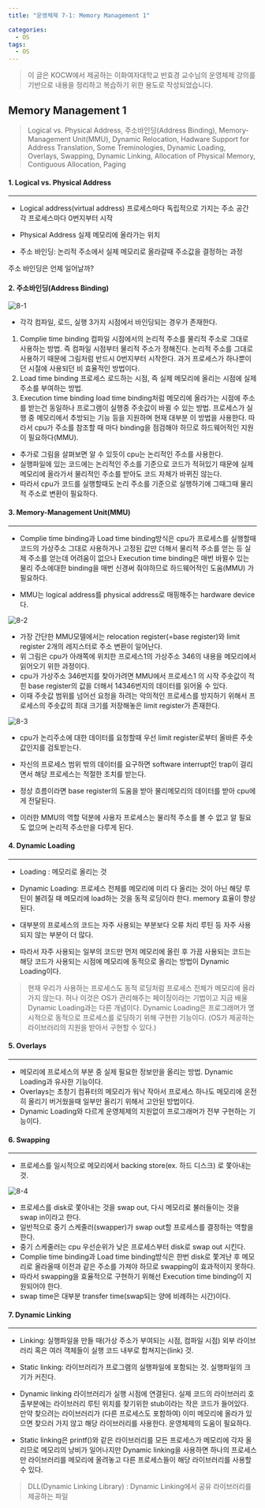 ```yaml
---
title: "운영체제 7-1: Memory Management 1"

categories:
  - OS
tags:
  - OS
---
```


> 이 글은 KOCW에서 제공하는 이화여자대학교 반효경 교수님의 운영체제 강의를 기반으로 내용을 정리하고 복습하기 위한 용도로 작성되었습니다.

## Memory Management 1

> Logical vs. Physical Address, 주소바인딩(Address Binding), Memory-Management Unit(MMU), Dynamic Relocation, Hadware Support for Address Translation, Some Treminologies, Dynamic Loading, Overlays, Swapping, Dynamic Linking, Allocation of Physical Memory, Contiguous Allocation, Paging

#### 1. Logical vs. Physical Address

---

- Logical address(virtual address)
  프로세스마다 독립적으로 가지는 주소 공간
  각 프로세스마다 0번지부터 시작
- Physical Address
  실제 메모리에 올라가는 위치

- 주소 바인딩: 논리적 주소에서 실제 메모리로 올라갈때 주소값을 결정하는 과정

주소 바인딩은 언제 일어날까?

#### 2. 주소바인딩(Address Binding)

![8-1](https://github.com/mjh851819/mjh851819.github.io/assets/70308520/68932a1e-42fc-4329-8fc1-7182b5f3ceb2)

- 각각 컴파일, 로드, 실행 3가지 시점에서 바인딩되는 경우가 존재한다.

1. Complie time binding
   컴파일 시점에서의 논리적 주소를 물리적 주소로 그대로 사용하는 방법.
   즉 컴파일 시점부터 물리적 주소가 정해진다.
   논리적 주소를 그대로 사용하기 때문에 그림처럼 반드시 0번지부터 시작한다.
   과거 프로세스가 하나뿐이던 시절에 사용되던 비 효율적인 방법이다.
2. Load time binding
   프로세스 로드하는 시점, 즉 실제 메모리에 올리는 시점에 실제 주소를 부여하는 방법.
3. Execution time binding
   load time binding처럼 메모리에 올라가는 시점에 주소를 받는건 동일하나 프로그램이 실행중 주솟값이 바뀔 수 있는 방법.
   프로세스가 실행 중 메모리에서 추방되는 기능 등을 지원하며 현재 대부분 이 방법을 사용한다.
   따라서 cpu가 주소를 참조할 때 마다 binding을 점검해야 하므로 하드웨어적인 지원이 필요하다(MMU).

- 추가로 그림을 살펴보면 알 수 있듯이 cpu는 논리적인 주소를 사용한다.
- 실행파일에 있는 코드에는 논리적인 주소를 기준으로 코드가 적혀있기 때문에 실제 메모리에 올라가서 물리적인 주소를 받아도 코드 자체가 바뀌진 않는다.
- 따라서 cpu가 코드를 실행할때도 논리 주소를 기준으로 실행하기에 그때그때 물리적 주소로 변환이 필요하다.

#### 3. Memory-Management Unit(MMU)

---

- Complie time binding과 Load time binding방식은 cpu가 프로세스를 실행할때 코드의 가상주소 그대로 사용하거나 고정된 값만 더해서 물리적 주소를 얻는 등 실제 주소를 얻는데 어려움이 없으나 Execution time binding은 매번 바뀔수 있는 물리 주소에대한 binding을 매번 신경써 줘야하므로 하드웨어적인 도움(MMU) 가 필요하다.

- MMU는 logical address를 physical address로 매핑해주는 hardware device다.

![8-2](https://github.com/mjh851819/mjh851819.github.io/assets/70308520/97995a6f-b051-4528-acb4-a9e9c0a80906)

- 가장 간단한 MMU모델에서는 relocation register(=base register)와 limit register 2개의 레지스터로 주소 변환이 일어난다.
- 위 그림은 cpu가 아래쪽에 위치한 프로세스1의 가상주소 346의 내용을 메모리에서 읽어오기 위한 과정이다.
- cpu가 가상주소 346번지를 찾아가려면 MMU에서 프로세스1 의 시작 주솟값이 적힌 base register의 값을 더해서 14346번지의 데이터를 읽어올 수 있다.
- 이때 주솟값 범위를 넘어선 요청을 하려는 악의적인 프로세스를 방지하기 위해서 프로세스의 주솟값의 최대 크기를 저장해놓은 limit register가 존재한다.

![8-3](https://github.com/mjh851819/mjh851819.github.io/assets/70308520/6a6986ca-55bf-4339-ba1c-c3b051e2a4b4)

- cpu가 논리주소에 대한 데이터를 요청할때 우선 limit register로부터 올바른 주솟값인지를 검토받는다.
- 자신의 프로세스 범위 밖의 데이터를 요구하면 software interrupt인 trap이 걸리면서 해당 프로세스는 적절한 조치를 받는다.
- 정상 흐름이라면 base register의 도움을 받아 물리메모리의 데이터를 받아 cpu에게 전달된다.

- 이러한 MMU의 역할 덕분에 사용자 프로세스는 물리적 주소를 볼 수 없고 알 필요도 없으며 논리적 주소만을 다루게 된다.

#### 4. Dynamic Loading

---

- Loading : 메모리로 올리는 것

- Dynamic Loading: 프로세스 전체를 메모리에 미리 다 올리는 것이 아닌 해당 루틴이 불려질 때 메모리에 load하는 것을 동적 로딩이라 한다. memory 효율이 향상된다.

- 대부분의 프로세스의 코드는 자주 사용되는 부분보다 오류 처리 루틴 등 자주 사용되지 않는 부분이 더 많다.
- 따라서 자주 사용되는 일부의 코드만 먼저 메모리에 올린 후 가끔 사용되는 코드는 해당 코드가 사용되는 시점에 메모리에 동적으로 올리는 방법이 Dynamic Loading이다.

> 현재 우리가 사용하는 프로세스도 동적 로딩처럼 프로세스 전체가 메모리에 올라가지 않는다. 허나 이것은 OS가 관리해주는 페이징이라는 기법이고 지금 배울 Dynamic Loading과는 다른 개념이다.
> Dynamic Loading은 프로그래머가 명시적으로 동적으로 프로세스를 로딩하기 위해 구현한 기능이다. (OS가 제공하는 라이브러리의 지원을 받아서 구현할 수 있다.)

#### 5. Overlays

---

- 메모리에 프로세스의 부분 중 실제 필요한 정보만을 올리는 방법. Dynamic Loading과 유사한 기능이다.
- Overlays는 초창기 컴퓨터의 메모리가 워낙 작아서 프로세스 하나도 메모리에 온전히 올리기 버거웠을때 일부만 올리기 위해서 고안된 방법이다.
- Dynamic Loading와 다르게 운영체제의 지원없이 프로그래머가 전부 구현하는 기능이다.

#### 6. Swapping

---

- 프로세스를 일시적으로 메모리에서 backing store(ex. 하드 디스크) 로 쫓아내는 것.

![8-4](https://github.com/mjh851819/mjh851819.github.io/assets/70308520/624609bd-7a00-4391-80b2-325649054ded)

- 프로세스를 disk로 쫓아내는 것을 swap out, 다시 메모리로 불러들이는 것을 swap in이라고 한다.
- 일반적으로 중기 스케줄러(swapper)가 swap out할 프로세스를 결정하는 역할을 한다.
- 중기 스케줄러는 cpu 우선순위가 낮은 프로세스부터 disk로 swap out 시킨다.
- Complie time binding과 Load time binding방식은 한번 disk로 쫓겨난 후 메모리로 올라올때 이전과 같은 주소를 가져야 하므로 swapping이 효과적이지 못하다.
- 따라서 swapping을 효율적으로 구현하기 위해선 Execution time binding이 지원되어야 한다.
- swap time은 대부분 transfer time(swap되는 양에 비례하는 시간)이다.

#### 7. Dynamic Linking

---

- Linking: 실행파일을 만들 때(가상 주소가 부여되는 시점, 컴파일 시점) 외부 라이브러리 혹은 여러 객체들이 실행 코드 내부로 합쳐지는(link) 것.

- Static linking: 라이브러리가 프로그램의 실행파일에 포함되는 것. 실행파일의 크기가 커진다.
- Dynamic linking
  라이브러리가 실행 시점에 연결된다.
  실제 코드의 라이브러리 호출부분에는 라이브러리 루틴 위치를 찾기위한 stub이라는 작은 코드가 들어있다.
  만약 찾으려는 라이브러리가 (다른 프로세스도 포함하여) 이미 메모리에 올라가 있으면 찾으러 가지 않고 해당 라이브러리를 사용한다.
  운영체제의 도움이 필요하다.

- Static linking은 printf()와 같은 라이브러리를 모든 프로세스가 메모리에 각자 올리므로 메모리의 낭비가 일어나지만 Dynamic linking을 사용하면 하나의 프로세스만
  라이브러리를 메모리에 올려놓고 다른 프로세스들이 해당 라이브러리를 사용할 수 있다.

> DLL(Dynamic Linking Library) : Dynamic Linking에서 공유 라이브러리를 제공하는 파일
